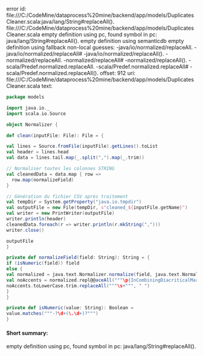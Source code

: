 error id: file:///C:/CodeMine/dataprocess%20mine/backend/app/models/DuplicatesCleaner.scala:java/lang/String#replaceAll().
file:///C:/CodeMine/dataprocess%20mine/backend/app/models/DuplicatesCleaner.scala
empty definition using pc, found symbol in pc: java/lang/String#replaceAll().
empty definition using semanticdb
empty definition using fallback
non-local guesses:
	 -java/io/normalized/replaceAll.
	 -java/io/normalized/replaceAll#
	 -java/io/normalized/replaceAll().
	 -normalized/replaceAll.
	 -normalized/replaceAll#
	 -normalized/replaceAll().
	 -scala/Predef.normalized.replaceAll.
	 -scala/Predef.normalized.replaceAll#
	 -scala/Predef.normalized.replaceAll().
offset: 912
uri: file:///C:/CodeMine/dataprocess%20mine/backend/app/models/DuplicatesCleaner.scala
text:
```scala
package models

import java.io._
import scala.io.Source

object Normalizer {

def clean(inputFile: File): File = {

val lines = Source.fromFile(inputFile).getLines().toList
val header = lines.head
val data = lines.tail.map(_.split(",").map(_.trim))

// Normaliser toutes les colonnes STRING
val cleanedData = data.map { row =>
  row.map(normalizeField)
}

// Génération du fichier CSV après traitement
val tempDir = System.getProperty("java.io.tmpdir")
val outputFile = new File(tempDir, s"cleaned_${inputFile.getName}")
val writer = new PrintWriter(outputFile)
writer.println(header)
cleanedData.foreach(r => writer.println(r.mkString(",")))
writer.close()

outputFile
}

private def normalizeField(field: String): String = {
if (isNumeric(field)) field
else {
val normalized = java.text.Normalizer.normalize(field, java.text.Normalizer.Form.NFD)
val noAccents = normalized.repl@@aceAll("""\p{InCombiningDiacriticalMarks}+""", "")
noAccents.toLowerCase.trim.replaceAll("""\s+""", " ")
}
}

private def isNumeric(value: String): Boolean =
value.matches("""-?\d+(\.\d+)?""")
}
```


#### Short summary: 

empty definition using pc, found symbol in pc: java/lang/String#replaceAll().